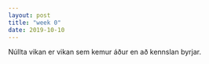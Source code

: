 ```yaml
---
layout: post
title: "week 0"
date: 2019-10-10
---
```


Núllta vikan er vikan sem kemur áður en að kennslan byrjar.

